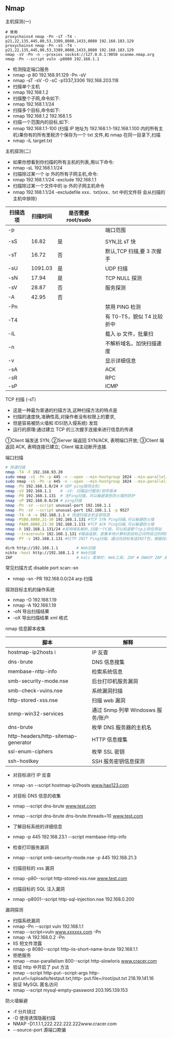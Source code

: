 ## Nmap

主机探测(一)

```shell
# 常用
proxychains4 nmap -Pn -sT -T4 -p21,22,135,445,80,53,3389,8080,1433,8080 192.168.183.129
proxychains4 nmap -Pn -sS -T4 -p21,22,135,445,80,53,3389,8080,1433,8080 192.168.183.129
nmap -sV -Pn -n --proxies socks4://127.0.0.1:9050 scanme.nmap.org
nmap -Pn --script vuln -p8080 192.168.1.1
```

- 检测指定端口服务
- nmap -p 80 192.168.91.129 -Pn -sV
- nmap -sT -sV -O -sC -p1337,3306 192.168.203.118
- 扫描单个主机
- nmap 192.168.1.2
- 扫描整个子网,命令如下:
- nmap 192.168.1.1/24
- 扫描多个目标,命令如下:
- nmap 192.168.1.2 192.168.1.5
- 扫描一个范围内的目标,如下:
- nmap 192.168.1.1-100 (扫描 IP 地址为 192.168.1.1-192.168.1.100 内的所有主机)果你有的所有里税济个保存为一个 txt 文件,和 nmap 在同一目录下,扫描
- nmap -iL target.txt

主机探测(二)

- 如果你想看到你扫描的所有主机的列表,用以下命令:
- nmap -sL 192.168.1.1/24
- 扫描除过某一个 ip 外的所有子网主机,命令:
- nmap 192.168.1.1/24 -exclude 192.168.1.1
- 扫描除过某一个文件中的 ip 外的子网主机命令
- nmap 192.168.1.1/24 -excludefile xxx．txt(xxx．txt 中的文件将
  会从扫描的主机中排除)

| 扫描选项 | 扫描时间 | 是否需要 root/sudo |                            |
| -------- | -------- | ------------------ | -------------------------- |
| -p       |          |                    | 端口范围                   |
|          |          |
| -sS      | 16.82    | 是                 | SYN,比 sT 快               |
| -sT      | 16.72    | 否                 | 默认,TCP 扫描,要 3 次握手  |
| -sU      | 1091.03  | 是                 | UDP 扫描                   |
| -sN      | 17.94    | 是                 | TCP NULL 探测              |
| -sV      | 28.87    | 否                 | 服务探测                   |
| -A       | 42.95    | 否                 |                            |
| -Pn      |          |                    | 禁用 PING 检测             |
| -T4      |          |                    | 有 T0-T5，貌似 T4 比较折中 |
| -iL      |          |                    | 载入 ip 文件，批量扫       |
| -n       |          |                    | 不解析域名，加快扫描速度   |
| -v       |          |                    | 显示详细信息               |
| -sA      |          |                    | ACK                        |
| -sR      |          |                    | RPC                        |
| -sP      |          |                    | ICMP                       |

TCP 扫描 (-sT)

- 这是一种最为普通的扫描方法,这种扫描方法的特点是
- 扫描的速度快,准确性高,对操作者没有权限上的要求,
- 但是容易被防火墙和 IDS(防入侵系统) 发现
- 运行的原理:通过建立 TCP 的三次握手连接来进行信息的传递

①Client 端发送 SYN;
②Server 端返回 SYN/ACK, 表明端口开放;
③Client 端返回 ACK, 表明连接已建立;
Client 端主动断开连接.

端口扫描

```sh
# 快速扫描
nmap -T4 -F 192.168.93.20
sudo nmap -sS -Pn -p 445 -n --open --min-hostgroup 1024 --min-parallelism 10 --host-timeout 30 -T4 -v -oG results-all.txt 192.168.52.0/24
sudo nmap -sS -Pn -p 445 -n --open --min-hostgroup 1024 --min-parallelism 10 --host-timeout 30 -T4 -v -oG results-all.txt -iL ip.txt
nmap -PU 192.168.1.0/24 # UDP ping探测主机:
nmap -sV 192.168.1.1    # -sV: 扫描运行服务/软件版本
nmap -P0 192.168.1.131  # 无Ping扫描，可以躲避某些防火墙的防护
nmap -sP 192.168.0.0/24 # ping扫描
nmap -Pn -sV --script unusual-port 192.168.1.1
nmap -Pn -sV --script unusual-port 192.168.1.1 -p 9527
nmap -T4 -A -v 192.168.1.1 # 快速扫描主机全部信息
nmap -PS80,8080,21-30 192.168.1.131 #TCP SYN Ping扫描,可以躲避防火墙
nmap -PA80,8080,21-30 192.168.1.131 #TCP ACK Ping扫描,可以躲避防火墙
nmap -R 192.168.1.131/24 #反响域名解析,扫描一个C段，可以知道那个ip上存在网站
nmap --traceroute 192.168.1.131 #路由追踪，查看本地计算机到目标之间所经过的网络节点
nmap -PY -v 192.168.1.131 #SCTP INIT Ping扫描，通过向目标发送INIT包，根据目标主机的相应判断目标主机是否存活

dirb http://192.168.1.1        # Web扫描
nikto -host http://192.168.1.1 # Web扫描
ZAP                            # kali 菜单栏: Web工具: ZAP # OWASP ZAP 漏洞检测
```

常见扫描方式
disable port scan:-sn

- nmap -sn -PR 192.168.0.0/24 arp 扫描

探测目标主机的操作系统

- nmap -O 192.168.1.19
- nmap -A 192.168.1.19
- -oN 导出扫描结果
- -oX 导出扫描结果 xml 格式

nmap 信息脚本收集

| 脚本                                | 解释                              |
| ----------------------------------- | --------------------------------- |
| hostmap-ip2hosts i                  | IP 反查                           |
| dns-brute                           | DNS 信息搜集                      |
| membase-nttp-info                   | 检索系统信息                      |
| smb-security-mode.nse               | 后台打印机服务漏洞                |
| smb-check-vuins.nse                 | 系统漏洞扫描                      |
| http-stored-xss.nse                 | 扫描 web 漏洞                     |
| snmp-win32-services                 | 通过 Snmp 列举 Windosws 服务/账户 |
| dns-brute                           | 枚举 DNS 服务器的主机名           |
| http-headers/http-sitemap-generator | HTTP 信息搜集                     |
| ssl-enum-ciphers                    | 枚举 SSL 密钥                     |
| ssh-hostkey                         | SSH 服务密钥信息探测              |

- 对目标进行 IP 反查
- nmap -sn --script hostmap-ip2hosts www.hao123.com
- 对目标 DNS 信息的收集
- nmap --script dns-brute www.test.com
- nmap --script dns-brute dns-brute.threads=10 www.test.com
- 了解目标系统的详细信息
- nmap -p 445 192.168.23.1 --script membase-http-info

- 检查打印服务漏洞
- nmap --script smb-security-mode.nse -p 445 192.168.21.3
- 扫描目标的 xss 漏洞
- nmap -p80--script http-stored-xss.nse www.test.com
- 扫描目标的 SQL 注入漏洞
- nmap -p8001--script http-sql-injection.nse 192.168.0.200

漏洞探测

- 扫描系统漏洞
- nmap -Pn --script vuln 192.168.1.1
- nmap --script=vuln www.xxxxxx.com -Pn
- nmap -A 192.168.0.2 -Pn
- IIS 短文件泄露
- nmap -p 8080--script http-iis-short-name-brute 192.168.1.1
- 拒绝服务
- nmap --max-parallelism 800--script http-slowloris www.cracer.com
- 验证 http 中开启了 put 方法
- nmap --script http-put--script-args http-put.url=/uploads/testput.txt,http-
  put.file=/root/put.txt 218.19.141.16
- 验证 MySQL 匿名访问
- nmap --script mysql-empty-password 203.195.139.153

防火墙躲避

- -f 分片绕过
- -D 使用诱饵隐蔽扫描
- NMAP -D1.1.1.1,222.222.222.222www.cracer.com
- --source-port 源端口欺骗
